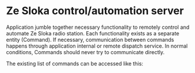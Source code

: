 # Ze Sloka control/automation server

Application jumble together necessary functionality to remotely control and automate Ze Sloka radio station. 
Each functionality exists as a separate entity (Command).  If necessary, communication between commands happens through application internal or remote dispatch service. In normal conditions, Commands should never try to communicate directly.

The existing list of commands can be accessed like this:
